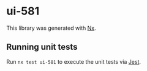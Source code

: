 # ui-581

This library was generated with [Nx](https://nx.dev).

## Running unit tests

Run `nx test ui-581` to execute the unit tests via [Jest](https://jestjs.io).
